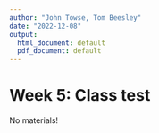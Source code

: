 ```yaml
---
author: "John Towse, Tom Beesley"
date: "2022-12-08"
output:
  html_document: default
  pdf_document: default
---
```


# Week 5: Class test

No materials!
